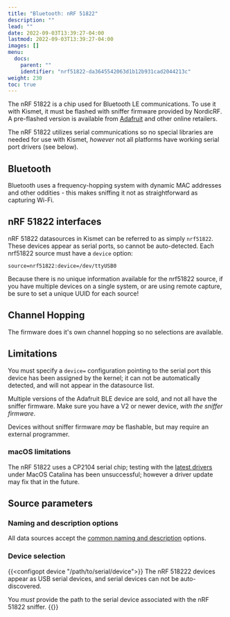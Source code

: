 ```yaml
---
title: "Bluetooth: nRF 51822"
description: ""
lead: ""
date: 2022-09-03T13:39:27-04:00
lastmod: 2022-09-03T13:39:27-04:00
images: []
menu:
  docs:
    parent: ""
    identifier: "nrf51822-da3645542063d1b12b931cad2044213c"
weight: 230
toc: true
---
```


The nRF 51822 is a chip used for Bluetooth LE communications.   To use it with Kismet, it must be flashed with sniffer firmware provided by NordicRF.  A pre-flashed version is available from [Adafruit](https://www.adafruit.com/product/2269) and other online retailers.

The nRF 51822 utilizes serial communications so no special libraries are needed for use with Kismet, *however* not all platforms have working serial port drivers (see below).

## Bluetooth

Bluetooth uses a frequency-hopping system with dynamic MAC addresses and other oddities - this makes sniffing it not as straightforward as capturing Wi-Fi.

## nRF 51822 interfaces

nRF 51822 datasources in Kismet can be referred to as simply `nrf51822`.  These devices appear as serial ports, so cannot be auto-detected.  Each nrf51822 source must have a `device` option:

```
source=nrf51822:device=/dev/ttyUSB0
```

Because there is no unique information available for the nrf51822 source, if you have multiple devices on a single system, or are using remote capture, be sure to set a unique UUID for each source!

## Channel Hopping

The firmware does it's own channel hopping so no selections are available.

## Limitations

You must specify a `device=` configuration pointing to the serial port this device has been assigned by the kernel; it can not be automatically detected, and will not appear in the datasource list.

Multiple versions of the Adafruit BLE device are sold, and not all have the sniffer firmware.  Make sure you have a V2 or newer device, *with the sniffer firmware*.

Devices without sniffer firmware *may* be flashable, but may require an external programmer.

### macOS limitations

The nRF 51822 uses a CP2104 serial chip; testing with the [latest drivers](https://www.silabs.com/products/development-tools/software/usb-to-uart-bridge-vcp-drivers) under MacOS Catalina has been unsuccessful; however a driver update may fix that in the future.

## Source parameters

### Naming and description options

All data sources accept the [common naming and description](/docs/readme/datasources/datasources/#naming-and-describing-datasources) options.

### Device selection 

{{<configopt device "/path/to/serial/device">}}
The nRF 518222 devices appear as USB serial devices, and serial devices can not be auto-discovered. 

You *must* provide the path to the serial device associated with the nRF 51822 sniffer. 
{{</configopt>}}

